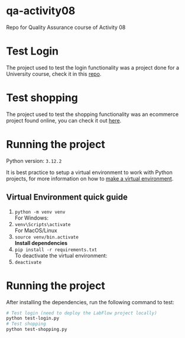 # qa-activity08
Repo for Quality Assurance course of Activity 08

# Test Login

The project used to test the login functionality was a project done for a University course, check it in this [repo](https://github.com/ERodbot/LabFlow).

# Test shopping

The project used to test the shopping functionality was an ecommerce project found online, you can check it out [here](https://github.com/evershopcommerce/evershop).

# Running the project

Python version: `3.12.2`

It is best practice to setup a virtual environment to work with Python projects, for more information on how to [make a virtual environment](https://www.freecodecamp.org/news/how-to-setup-virtual-environments-in-python/).

## Virtual Environment quick guide

1. `python -m venv venv`\
For Windows:
2. `venv\Scripts\activate`\
For MacOS/Linux
2. `source venv/bin.activate`\
**Install dependencies**
3. `pip install -r requirements.txt`\
To deactivate the virtual environment:
4. `deactivate`

# Running the project
After installing the dependencies, run the following command to test:

```bash
# Test login (need to deploy the LabFlow project locally)
python test-login.py
# Test shopping
python test-shopping.py
```